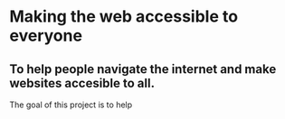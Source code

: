 # Making the web accessible to everyone

## To help people navigate the internet and make websites accesible to all.

The goal of this project is to help
